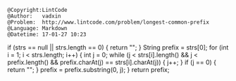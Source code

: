 ```
@Copyright:LintCode
@Author:   vadxin
@Problem:  http://www.lintcode.com/problem/longest-common-prefix
@Language: Markdown
@Datetime: 17-01-27 10:23
```

if (strs == null || strs.length == 0) {
            return "";
        }
        String prefix = strs[0];
        for (int i = 1; i < strs.length; i++) {
            int j = 0;
            while (j < strs[i].length() && j < prefix.length() && prefix.charAt(j) == strs[i].charAt(j)) {
                j++;
            }
            if (j == 0) {
                return "";
            }
            prefix = prefix.substring(0, j);
        }
        return prefix;